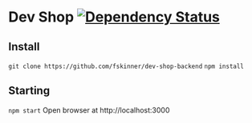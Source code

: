 # Dev Shop [![Dependency Status](https://gemnasium.com/fskinner/dev-shop-backend.svg)](https://gemnasium.com/fskinner/dev-shop-backend)

## Install
`git clone https://github.com/fskinner/dev-shop-backend`
`npm install`

## Starting
`npm start`
Open browser at http://localhost:3000

